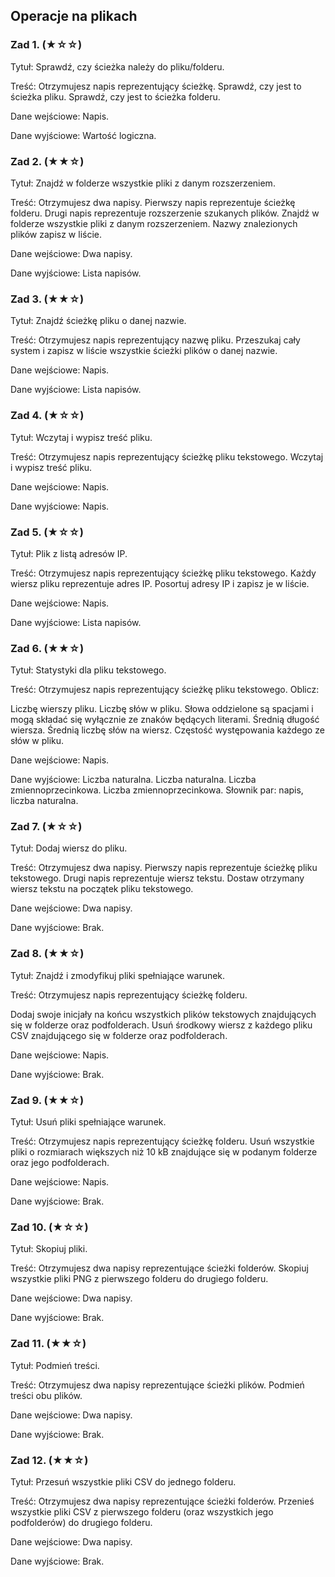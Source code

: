 ## Operacje na plikach

### Zad 1. (★☆☆)

Tytuł: Sprawdź, czy ścieżka należy do pliku/folderu.

Treść: Otrzymujesz napis reprezentujący ścieżkę. 
Sprawdź, czy jest to ścieżka pliku.
Sprawdź, czy jest to ścieżka folderu.

Dane wejściowe: Napis.

Dane wyjściowe: Wartość logiczna.

### Zad 2. (★★☆)

Tytuł: Znajdź w folderze wszystkie pliki z danym rozszerzeniem.

Treść: Otrzymujesz dwa napisy. Pierwszy napis reprezentuje ścieżkę folderu. Drugi napis reprezentuje rozszerzenie szukanych plików. Znajdź w folderze wszystkie pliki z danym rozszerzeniem. Nazwy znalezionych plików zapisz w liście.

Dane wejściowe: Dwa napisy.

Dane wyjściowe: Lista napisów.

### Zad 3. (★★☆)

Tytuł: Znajdź ścieżkę pliku o danej nazwie.

Treść: Otrzymujesz napis reprezentujący nazwę pliku. Przeszukaj cały system i zapisz w liście wszystkie ścieżki plików o danej nazwie.

Dane wejściowe: Napis.

Dane wyjściowe: Lista napisów.

### Zad 4. (★☆☆)

Tytuł: Wczytaj i wypisz treść pliku.

Treść: Otrzymujesz napis reprezentujący ścieżkę pliku tekstowego. Wczytaj i wypisz treść pliku.

Dane wejściowe: Napis.

Dane wyjściowe: Napis.

### Zad 5. (★☆☆)

Tytuł: Plik z listą adresów IP.

Treść: Otrzymujesz napis reprezentujący ścieżkę pliku tekstowego. Każdy wiersz pliku reprezentuje adres IP. Posortuj adresy IP i zapisz je w liście.

Dane wejściowe: Napis.

Dane wyjściowe: Lista napisów.

### Zad 6. (★★☆)

Tytuł: Statystyki dla pliku tekstowego.

Treść: Otrzymujesz napis reprezentujący ścieżkę pliku tekstowego. Oblicz:

Liczbę wierszy pliku.
Liczbę słów w pliku. Słowa oddzielone są spacjami i mogą składać się wyłącznie ze znaków będących literami.
Średnią długość wiersza.
Średnią liczbę słów na wiersz.
Częstość występowania każdego ze słów w pliku.

Dane wejściowe: Napis.

Dane wyjściowe:
Liczba naturalna.
Liczba naturalna.
Liczba zmiennoprzecinkowa.
Liczba zmiennoprzecinkowa.
Słownik par: napis, liczba naturalna.

### Zad 7. (★☆☆)

Tytuł: Dodaj wiersz do pliku.

Treść: Otrzymujesz dwa napisy. Pierwszy napis reprezentuje ścieżkę pliku tekstowego. Drugi napis reprezentuje wiersz tekstu. Dostaw otrzymany wiersz tekstu na początek pliku tekstowego.

Dane wejściowe: Dwa napisy.

Dane wyjściowe: Brak.


### Zad 8. (★★☆)

Tytuł: Znajdź i zmodyfikuj pliki spełniające warunek.

Treść: Otrzymujesz napis reprezentujący ścieżkę folderu.

Dodaj swoje inicjały na końcu wszystkich plików tekstowych znajdujących się w folderze oraz podfolderach.
Usuń środkowy wiersz z każdego pliku CSV znajdującego się w folderze oraz podfolderach.

Dane wejściowe: Napis.

Dane wyjściowe: Brak.

### Zad 9. (★★☆)

Tytuł: Usuń pliki spełniające warunek.

Treść: Otrzymujesz napis reprezentujący ścieżkę folderu. Usuń wszystkie pliki o rozmiarach większych niż 10 kB znajdujące się w podanym folderze oraz jego podfolderach.

Dane wejściowe: Napis.

Dane wyjściowe: Brak.

### Zad 10. (★☆☆)

Tytuł: Skopiuj pliki.

Treść: Otrzymujesz dwa napisy reprezentujące ścieżki folderów. Skopiuj wszystkie pliki PNG z pierwszego folderu do drugiego folderu.

Dane wejściowe: Dwa napisy.

Dane wyjściowe: Brak.

### Zad 11.  (★★☆)

Tytuł: Podmień treści.

Treść: Otrzymujesz dwa napisy reprezentujące ścieżki plików. Podmień treści obu plików.

Dane wejściowe: Dwa napisy.

Dane wyjściowe: Brak.


### Zad 12. (★★☆)

Tytuł: Przesuń wszystkie pliki CSV do jednego folderu.

Treść: Otrzymujesz dwa napisy reprezentujące ścieżki folderów. Przenieś wszystkie pliki CSV z pierwszego folderu (oraz wszystkich jego podfolderów) do drugiego folderu.

Dane wejściowe: Dwa napisy.

Dane wyjściowe: Brak.
